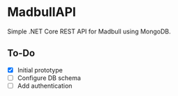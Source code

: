 # MadbullAPI
Simple .NET Core REST API for Madbull using MongoDB.

## To-Do

- [x] Initial prototype
- [ ] Configure DB schema
- [ ] Add authentication
